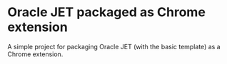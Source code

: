 # Oracle JET packaged as Chrome extension
A simple project for packaging Oracle JET (with the basic template) as a Chrome extension.
